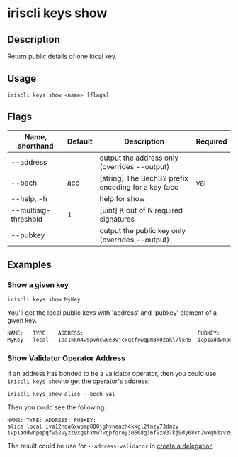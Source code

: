 # iriscli keys show

## Description

Return public details of one local key.

## Usage

```
iriscli keys show <name> [flags]
```

## Flags

| Name, shorthand      | Default           | Description                                                    | Required |
| -------------------- | ----------------- | -------------------------------------------------------------- | -------- |
| --address            |                   | output the address only (overrides --output)                   |          |
| --bech               | acc               | [string] The Bech32 prefix encoding for a key (acc|val|cons)   |          |
| --help, -h           |                   | help for show                                                  |          |
| --multisig-threshold | 1                 | [uint] K out of N required signatures                          |          |
| --pubkey             |                   | output the public key only (overrides --output)                |          |

## Examples

### Show a given key

```shell
iriscli keys show MyKey
```

You'll get the local public keys with 'address' and 'pubkey' element of a given key.

```txt
NAME:	TYPE:	ADDRESS:						            PUBKEY:
MyKey	local	iaa1kkm4w5pvmcw0e3vjcxqtfxwqpm3k0zakl7lxn5	iap1addwnpepq0gsl90v9dgac3r9hzgz53ul5ml5ynq89ax9x8qs5jgv5z5vyssskww57lw
```

### Show Validator Operator Address

If an address has bonded to be a validator operator, then you could use `iriscli keys show` to get the operator's 
address:

```$xslt
iriscli keys show alice --bech val
```

Then you could see the following:
```$xslt
NAME: TYPE: ADDRESS: PUBKEY:
alice local iva12nda6xwpmp000jghyneazh4kkgl2tnzy73dmzy ivp1addwnpepqfw52vyzt9xgshxmw7vgpfqrey30668g36f9z837kj9dy68kn2wxqh3zvz9
```

The result could be use for `--address-validator` in [create a delegation](../stake/delegate.md)